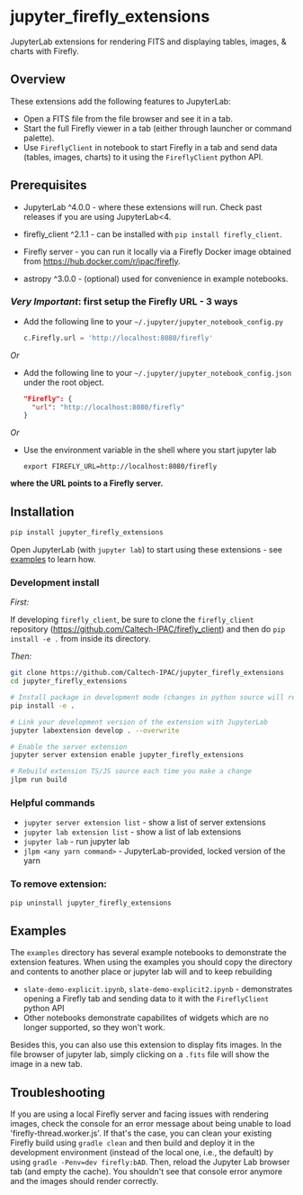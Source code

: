 # jupyter_firefly_extensions

JupyterLab extensions for rendering FITS and displaying tables, images, & charts with Firefly.


## Overview

These extensions add the following features to JupyterLab:

  - Open a FITS file from the file browser and see it in a tab.
  - Start the full Firefly viewer in a tab (either through launcher or command palette).
  - Use `FireflyClient` in notebook to start Firefly in a tab and send data
  (tables, images, charts) to it using the `FireflyClient` python API.


## Prerequisites

* JupyterLab ^4.0.0 - where these extensions will run. Check past releases if you are using JupyterLab<4.

* firefly_client ^2.1.1 - can be installed with `pip install firefly_client`.

* Firefly server - you can run it locally via a Firefly Docker image obtained from https://hub.docker.com/r/ipac/firefly.

* astropy ^3.0.0 - (optional) used for convenience in example notebooks.


### _Very Important_: first setup the Firefly URL - 3 ways

 * Add the following line to your `~/.jupyter/jupyter_notebook_config.py`

   ```python
   c.Firefly.url = 'http://localhost:8080/firefly'
   ```

_Or_

 * Add the following line to your `~/.jupyter/jupyter_notebook_config.json` under the root object.

   ```json
   "Firefly": {
     "url": "http://localhost:8080/firefly"
   }
   ```

_Or_

 * Use the environment variable in the shell where you start jupyter lab

   ```
   export FIREFLY_URL=http://localhost:8080/firefly
   ```

**where the URL points to a Firefly server.**



## Installation

```bash
pip install jupyter_firefly_extensions
```

Open JupyterLab (with `jupyter lab`) to start using these extensions - see [examples](#examples) to learn how.


### Development install

_First:_

If developing `firefly_client`, be sure to clone the `firefly_client` repository
(https://github.com/Caltech-IPAC/firefly_client)
and then do `pip install -e .` from inside its directory.

_Then:_
```bash
git clone https://github.com/Caltech-IPAC/jupyter_firefly_extensions
cd jupyter_firefly_extensions

# Install package in development mode (changes in python source will reflect automatically)
pip install -e .

# Link your development version of the extension with JupyterLab
jupyter labextension develop . --overwrite

# Enable the server extension
jupyter server extension enable jupyter_firefly_extensions

# Rebuild extension TS/JS source each time you make a change
jlpm run build
```


### Helpful commands

 - `jupyter server extension list` - show a list of server extensions
 - `jupyter lab extension list` - show a list of lab extensions
 - `jupyter lab` - run jupyter lab
 - `jlpm <any yarn command>` - JupyterLab-provided, locked version of the yarn


### To remove extension:
```bash
pip uninstall jupyter_firefly_extensions
```


## Examples
The `examples` directory has several example notebooks to demonstrate the extension features. When using the examples you should copy the directory and contents to another place or jupyter lab will and to keep rebuilding

 - `slate-demo-explicit.ipynb`, `slate-demo-explicit2.ipynb` - demonstrates
    opening a Firefly tab and sending data to it with the `FireflyClient` python API
 - Other notebooks demonstrate capabilites of widgets which are no longer supported, so they won't work.


Besides this, you can also use this extension to display fits images. In the file browser of jupyter lab, simply clicking on a `.fits`  file will show the image in a new tab.



## Troubleshooting
If you are using a local Firefly server and facing issues with rendering images, check the console for an error message about being unable to load 'firefly-thread.worker.js'. If that's the case, you can clean your existing Firefly build using `gradle clean` and then build and deploy it in the development environment (instead of the local one, i.e., the default) by using `gradle -Penv=dev firefly:bAD`. Then, reload the Jupyter Lab browser tab (and empty the cache). You shouldn't see that console error anymore and the images should render correctly.
